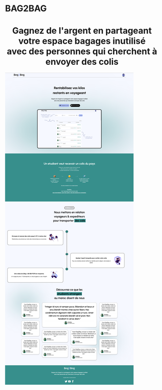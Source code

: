 # BAG2BAG
 <h1 align="center"> Gagnez de l'argent en partageant votre espace bagages inutilisé
          <br/>
          avec des personnes qui cherchent à envoyer des colis </h1>


 ![image alt](https://github.com/Ibra-studio/BAG2BAG/blob/main/CleanShot%202025-05-01%20at%2009.25.16@2x.png?raw=true)
